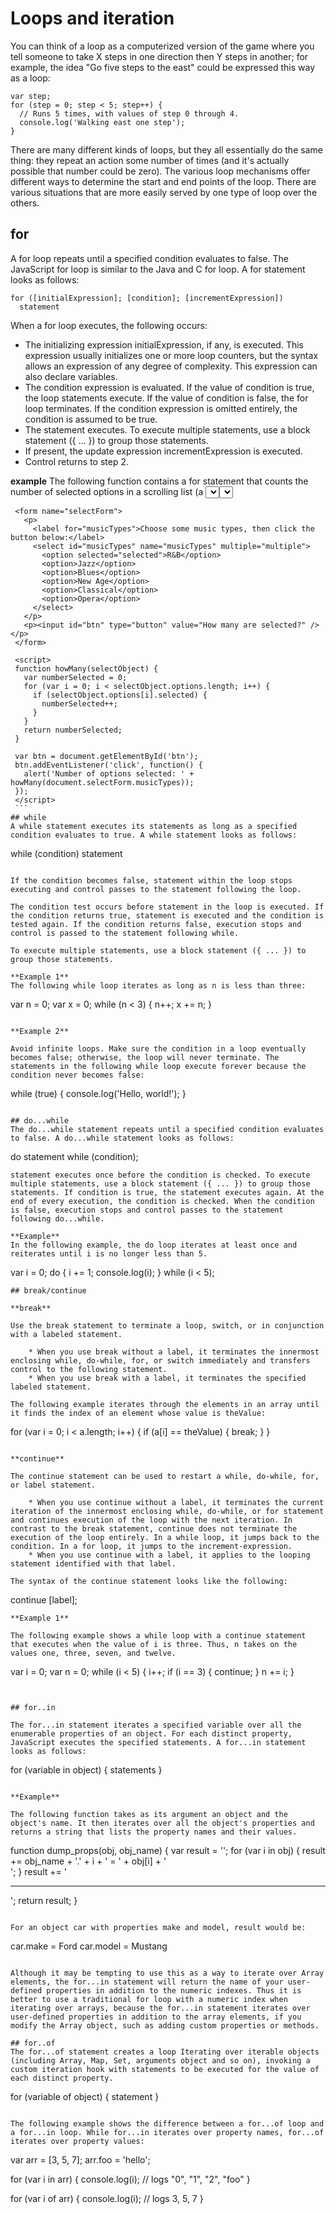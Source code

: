 # Loops and iteration
You can think of a loop as a computerized version of the game where you tell someone to take X steps in one direction then Y steps in another; for example, the idea "Go five steps to the east" could be expressed this way as a loop:
```
var step;
for (step = 0; step < 5; step++) {
  // Runs 5 times, with values of step 0 through 4.
  console.log('Walking east one step');
}
```
There are many different kinds of loops, but they all essentially do the same thing: they repeat an action some number of times (and it's actually possible that number could be zero). The various loop mechanisms offer different ways to determine the start and end points of the loop. There are various situations that are more easily served by one type of loop over the others.

## for

A for loop repeats until a specified condition evaluates to false. The JavaScript for loop is similar to the Java and C for loop. A for statement looks as follows:
```
for ([initialExpression]; [condition]; [incrementExpression])
  statement
```
When a for loop executes, the following occurs:

   * The initializing expression initialExpression, if any, is executed. This expression usually initializes one or more loop counters, but the syntax allows an expression of any degree of complexity. This expression can also declare variables.
   * The condition expression is evaluated. If the value of condition is true, the loop statements execute. If the value of condition is false, the for loop terminates. If the condition expression is omitted entirely, the condition is assumed to be true.
   * The statement executes. To execute multiple statements, use a block statement ({ ... }) to group those statements.
   * If present, the update expression incrementExpression is executed.
   * Control returns to step 2.

   **example**
   The following function contains a for statement that counts the number of selected options in a scrolling list (a <select> element that allows multiple selections). The for statement declares the variable i and initializes it to zero. It checks that i is less than the number of options in the <select> element, performs the succeeding if statement, and increments i by one after each pass through the loop.
   ```
    <form name="selectForm">
	  <p>
		<label for="musicTypes">Choose some music types, then click the button below:</label>
		<select id="musicTypes" name="musicTypes" multiple="multiple">
		  <option selected="selected">R&B</option>
		  <option>Jazz</option>
		  <option>Blues</option>
		  <option>New Age</option>
		  <option>Classical</option>
		  <option>Opera</option>
		</select>
	  </p>
	  <p><input id="btn" type="button" value="How many are selected?" /></p>
	</form>

	<script>
	function howMany(selectObject) {
	  var numberSelected = 0;
	  for (var i = 0; i < selectObject.options.length; i++) {
		if (selectObject.options[i].selected) {
		  numberSelected++;
		}
	  }
	  return numberSelected;
	}

	var btn = document.getElementById('btn');
	btn.addEventListener('click', function() {
	  alert('Number of options selected: ' + howMany(document.selectForm.musicTypes));
	});
	</script>
	```
## while
A while statement executes its statements as long as a specified condition evaluates to true. A while statement looks as follows:
```
while (condition)
  statement
```

If the condition becomes false, statement within the loop stops executing and control passes to the statement following the loop.

The condition test occurs before statement in the loop is executed. If the condition returns true, statement is executed and the condition is tested again. If the condition returns false, execution stops and control is passed to the statement following while.

To execute multiple statements, use a block statement ({ ... }) to group those statements.

**Example 1**
The following while loop iterates as long as n is less than three:

```
var n = 0;
var x = 0;
while (n < 3) {
  n++;
  x += n;
}
```

**Example 2**

Avoid infinite loops. Make sure the condition in a loop eventually becomes false; otherwise, the loop will never terminate. The statements in the following while loop execute forever because the condition never becomes false:

```
while (true) {
  console.log('Hello, world!');
}
```

## do...while
The do...while statement repeats until a specified condition evaluates to false. A do...while statement looks as follows:
```
do
  statement
while (condition);
```
statement executes once before the condition is checked. To execute multiple statements, use a block statement ({ ... }) to group those statements. If condition is true, the statement executes again. At the end of every execution, the condition is checked. When the condition is false, execution stops and control passes to the statement following do...while.

**Example**
In the following example, the do loop iterates at least once and reiterates until i is no longer less than 5.
```
var i = 0;
do {
  i += 1;
  console.log(i);
} while (i < 5);
```
## break/continue

**break**

Use the break statement to terminate a loop, switch, or in conjunction with a labeled statement.

    * When you use break without a label, it terminates the innermost enclosing while, do-while, for, or switch immediately and transfers control to the following statement.
    * When you use break with a label, it terminates the specified labeled statement.

The following example iterates through the elements in an array until it finds the index of an element whose value is theValue:

```	
for (var i = 0; i < a.length; i++) {
  if (a[i] == theValue) {
    break;
  }
}
```

**continue**

The continue statement can be used to restart a while, do-while, for, or label statement.

    * When you use continue without a label, it terminates the current iteration of the innermost enclosing while, do-while, or for statement and continues execution of the loop with the next iteration. In contrast to the break statement, continue does not terminate the execution of the loop entirely. In a while loop, it jumps back to the condition. In a for loop, it jumps to the increment-expression.
    * When you use continue with a label, it applies to the looping statement identified with that label.

The syntax of the continue statement looks like the following:
```
continue [label];
```
**Example 1**

The following example shows a while loop with a continue statement that executes when the value of i is three. Thus, n takes on the values one, three, seven, and twelve.
```
var i = 0;
var n = 0;
while (i < 5) {
  i++;
  if (i == 3) {
    continue;
  }
  n += i;
}
```


## for..in

The for...in statement iterates a specified variable over all the enumerable properties of an object. For each distinct property, JavaScript executes the specified statements. A for...in statement looks as follows:

```
for (variable in object) {
  statements
}
```

**Example**

The following function takes as its argument an object and the object's name. It then iterates over all the object's properties and returns a string that lists the property names and their values.

```
function dump_props(obj, obj_name) {
  var result = '';
  for (var i in obj) {
    result += obj_name + '.' + i + ' = ' + obj[i] + '<br>';
  }
  result += '<hr>';
  return result;
}
```

For an object car with properties make and model, result would be:

```
car.make = Ford
car.model = Mustang
```

Although it may be tempting to use this as a way to iterate over Array elements, the for...in statement will return the name of your user-defined properties in addition to the numeric indexes. Thus it is better to use a traditional for loop with a numeric index when iterating over arrays, because the for...in statement iterates over user-defined properties in addition to the array elements, if you modify the Array object, such as adding custom properties or methods.

## for..of
The for...of statement creates a loop Iterating over iterable objects (including Array, Map, Set, arguments object and so on), invoking a custom iteration hook with statements to be executed for the value of each distinct property.

```
for (variable of object) {
  statement
}
```

The following example shows the difference between a for...of loop and a for...in loop. While for...in iterates over property names, for...of iterates over property values:
```
var arr = [3, 5, 7];
arr.foo = 'hello';

for (var i in arr) {
   console.log(i); // logs "0", "1", "2", "foo"
}

for (var i of arr) {
   console.log(i); // logs 3, 5, 7
}
```
